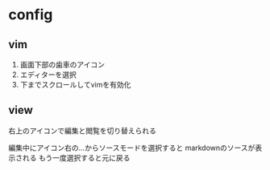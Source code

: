 # config
## vim
1. 画面下部の歯車のアイコン
2. エディターを選択
3. 下までスクロールしてvimを有効化

## view
右上のアイコンで編集と閲覧を切り替えられる

編集中にアイコン右の...からソースモードを選択すると
markdownのソースが表示される
もう一度選択すると元に戻る
